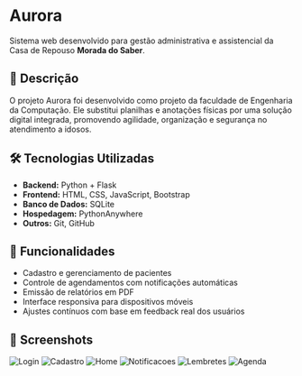 # Aurora

Sistema web desenvolvido para gestão administrativa e assistencial da Casa de Repouso **Morada do Saber**.

## 📌 Descrição

O projeto Aurora foi desenvolvido como projeto da faculdade de Engenharia da Computação. Ele substitui planilhas e anotações físicas por uma solução digital integrada, promovendo agilidade, organização e segurança no atendimento a idosos.

## 🛠 Tecnologias Utilizadas

- **Backend:** Python + Flask
- **Frontend:** HTML, CSS, JavaScript, Bootstrap
- **Banco de Dados:** SQLite
- **Hospedagem:** PythonAnywhere
- **Outros:** Git, GitHub

## 🔧 Funcionalidades

- Cadastro e gerenciamento de pacientes
- Controle de agendamentos com notificações automáticas
- Emissão de relatórios em PDF
- Interface responsiva para dispositivos móveis
- Ajustes contínuos com base em feedback real dos usuários

## 📸 Screenshots

![Login](https://github.com/user-attachments/assets/2f1c06f1-d1f4-4df6-92a4-543db7ff9d86)
![Cadastro](https://github.com/user-attachments/assets/b615b9f4-147a-4159-aa48-f5a9caa56181)
![Home](https://github.com/user-attachments/assets/f218c1ff-4d36-474b-a73b-7a5055a61a6c)
![Notificacoes](https://github.com/user-attachments/assets/3854e244-2837-4c4e-aafe-54d80f3921d4)
![Lembretes](https://github.com/user-attachments/assets/21b808ac-3b94-4181-90cc-297266f5de08)
![Agenda](https://github.com/user-attachments/assets/5e63c4fc-9f69-40dc-be23-2604ea0d0344)

